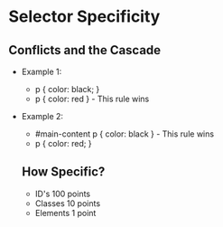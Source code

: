 # Selector Specificity

## Conflicts and the Cascade
* Example 1:
  * p { color: black; }
  * p { color: red } - This rule wins
* Example 2:
  * #main-content p { color: black } - This rule wins
  * p { color: red; }
  
  ## How Specific?
  * ID's 100 points
  * Classes 10 points
  * Elements 1 point